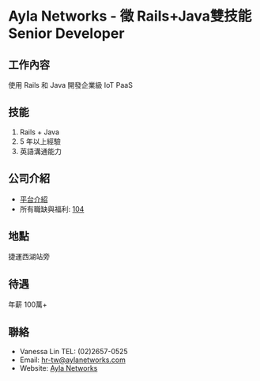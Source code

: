 # Ayla Networks - 徵 Rails+Java雙技能 Senior Developer

## 工作內容

使用 Rails 和 Java 開發企業級 IoT PaaS

## 技能

1. Rails + Java
1. 5 年以上經驗
1. 英語溝通能力

## 公司介紹

* [平台介紹](https://m.youtube.com/watch?v=Z_FzPSf2RRk)
* 所有職缺與福利: [104](https://goo.gl/A8baWx)

## 地點

捷運西湖站旁

## 待遇

年薪 100萬+

## 聯絡

* Vanessa Lin TEL: (02)2657-0525
* Email: [hr-tw@aylanetworks.com](mailto:hr-tw@aylanetworks.com)
* Website: [Ayla Networks](https://www.aylanetworks.com/)
